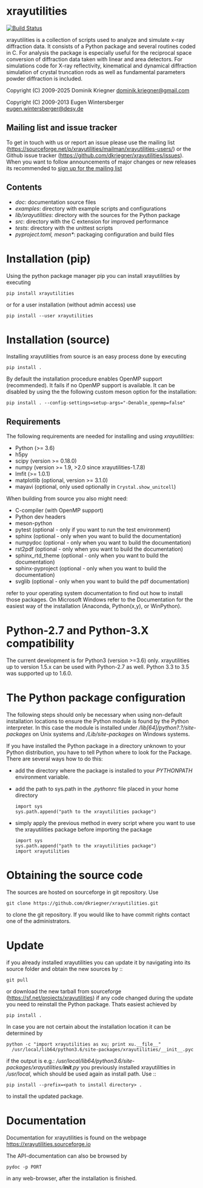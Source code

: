 xrayutilities
=============


[![Build Status](https://dev.azure.com/dominikkriegner/xrayutilities/_apis/build/status/dkriegner.xrayutilities?repoName=dkriegner%2Fxrayutilities&branchName=main)](https://dev.azure.com/dominikkriegner/xrayutilities/_build/)

xrayutilities is a collection of scripts used to analyze and simulate x-ray
diffraction data.  It consists of a Python package and several routines coded
in C. For analysis the package is especially useful for the reciprocal space
conversion of diffraction data taken with linear and area detectors. For
simulations code for X-ray reflectivity, kinematical and dynamical diffraction
simulation of crystal truncation rods as well as fundamental parameters powder
diffraction is included.


Copyright (C) 2009-2025 Dominik Kriegner <dominik.kriegner@gmail.com>

Copyright (C) 2009-2013 Eugen Wintersberger <eugen.wintersberger@desy.de>


Mailing list and issue tracker
------------------------------

To get in touch with us or report an issue please use the mailing list
(https://sourceforge.net/p/xrayutilities/mailman/xrayutilities-users/) or the
Github issue tracker (https://github.com/dkriegner/xrayutilities/issues). When
you want to follow announcements of major changes or new releases its
recommended to [sign up for the mailing
list](https://sourceforge.net/projects/xrayutilities/lists/xrayutilities-users)


Contents
--------

* *doc*:                documentation source files
* *examples*:           directory with example scripts and configurations
* *lib/xrayutilities*:  directory with the sources for the Python package
* *src*:                directory with the C extension for improved performance
* *tests*:              directory with the unittest scripts
* *pyproject.toml, meson\**: packaging configuration and build files


Installation (pip)
==================
Using the python package manager pip you can install xrayutilities by executing

    pip install xrayutilities

or for a user installation (without admin access) use

    pip install --user xrayutilities


Installation (source)
=====================
Installing xrayutilities from source is an easy process done by executing

    pip install .

By default the installation procedure enables OpenMP support (recommended).
It fails if no OpenMP support is available. It can be disabled by using the
the following custom meson option for the installation:

    pip install . --config-settings=setup-args="-Denable_openmp=false"

Requirements
------------
The following requirements are needed for installing and using *xrayutilities*:

- Python (>= 3.6)
- h5py
- scipy (version >= 0.18.0)
- numpy (version >= 1.9, >2.0 since xrayutilities-1.7.8)
- lmfit (>= 1.0.1)
- matplotlib (optional, version >= 3.1.0)
- mayavi (optional, only used optionally in `Crystal.show_unitcell`)

When building from source you also might need:

- C-compiler (with OpenMP support)
- Python dev headers
- meson-python
- pytest (optional - only if you want to run the test environment)
- sphinx (optional - only when you want to build the documentation)
- numpydoc (optional - only when you want to build the documentation)
- rst2pdf (optional - only when you want to build the documentation)
- sphinx_rtd_theme (optional - only when you want to build the documentation)
- sphinx-pyproject (optional - only when you want to build the documentation)
- svglib (optional - only when you want to build the pdf documentation)

refer to your operating system documentation to find out how to install
those packages. On Microsoft Windows refer to the Documentation for the
easiest way of the installation (Anaconda, Python(x,y), or WinPython).

Python-2.7 and Python-3.X compatibility
=======================================

The current development is for Python3 (version >=3.6) only. xrayutilities up
to version 1.5.x can be used with Python-2.7 as well. Python 3.3 to 3.5 was
supported up to 1.6.0.

The Python package configuration
================================

The following steps should only be necessary when using non-default
installation locations to ensure the Python module is found by the Python
interpreter. In this case the module is installed under
*<prefix>/lib[64]/python?.?/site-packages* on Unix systems and
*<prefix>/Lib/site-packages* on Windows systems.

If you have installed the Python package in a directory unknown to your Python
distribution, you have to tell Python where to look for the Package.  There are
several ways how to do this:

- add the directory where the package is installed to your
  *PYTHONPATH* environment variable.

- add the path to sys.path in the *.pythonrc* file placed in your home
  directory

      import sys
      sys.path.append("path to the xrayutilities package")

- simply apply the previous method in every script where you want to
  use the xrayutilities package before importing the package

      import sys
      sys.path.append("path to the xrayutilities package")
      import xrayutilities

Obtaining the source code
=========================

The sources are hosted on sourceforge in git repository.
Use

    git clone https://github.com/dkriegner/xrayutilities.git

to clone the git repository. If you would like to have commit rights
contact one of the administrators.

Update
======

if you already installed xrayutilities you can update it by navigating into
its source folder and obtain the new sources by ::

    git pull

or download the new tarball from sourceforge
(https://sf.net/projects/xrayutilities) if any code changed during the update you
need to reinstall the Python package. Thats easiest achieved by

    pip install .

In case you are not certain about the installation location it can be determined by

    python -c "import xrayutilities as xu; print xu.__file__"
      /usr/local/lib64/python3.6/site-packages/xrayutilities/__init__.pyc

if the output is e.g.: */usr/local/lib64/python3.6/site-packages/xrayutilities/__init__.py*
you previously installed xrayutilities in */usr/local*, which should be used
again as install path. Use ::

    pip install --prefix=<path to install directory> .

to install the updated package.


Documentation
=============

Documentation for xrayutilities is found on the webpage
https://xrayutilities.sourceforge.io

The API-documentation can also be browsed by

    pydoc -p PORT

in any web-browser, after the installation is finished.
